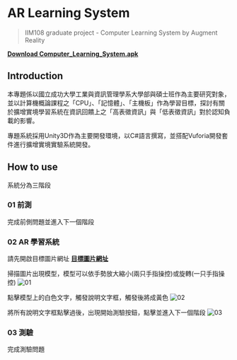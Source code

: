 # AR Learning System
> IIM108 graduate project - Computer Learning System by Augment Reality

**[Download Computer_Learning_System.apk](https://github.com/JamesHsu333/AR-Learning-System/releases)**

## Introduction
本專題係以國立成功大學工業與資訊管理學系大學部與碩士班作為主要研究對象，並以計算機概論課程之「CPU」、「記憶體」、「主機板」作為學習目標，探討有關於擴增實境學習系統在資訊回饋上之「高表徵資訊」與「低表徵資訊」對於認知負載的影響。

專題系統採用Unity3D作為主要開發環境，以C#語言撰寫，並搭配Vuforia開發套件進行擴增實境實驗系統開發。

## How to use
系統分為三階段

### 01 前測
完成前側問題並進入下一個階段

### 02 AR 學習系統
請先開啟目標圖片網址
**[目標圖片網址](https://jameshsu333.github.io/AR-Learning-System/)**

掃描圖片出現模型，模型可以依手勢放大縮小(兩只手指操控)或旋轉(一只手指操控)
![01](.images/01.png)

點擊模型上的白色文字，觸發說明文字框，觸發後將成黃色
![02](.images/02.png)

將所有說明文字框點擊過後，出現開始測驗按鈕，點擊並進入下一個階段
![03](.images/03.png)

### 03 測驗
完成測驗問題

